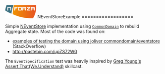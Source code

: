 <img src="https://raw.githubusercontent.com/NForza/nforza-presentations-courses/master/nforza-logo.png" width="100px" style="margin: auto" />
NEventStoreExample
==================

Simple [NEventStore](https://github.com/NEventStore/NEventStore) implementation using [`CommonDomain`](https://github.com/NEventStore/NEventStore/tree/master/src/NEventStore/CommonDomain) to rebuild Aggregate state. Most of the code was found on:

- [examples of testing the domain using joliver commondomain/eventstore](http://stackoverflow.com/a/15826944/32117) (StackOverflow)
- http://pastebin.com/upZS72W0

The `EventSpecification` test was heavily inspired by [Greg Young's Assert.That(We.Understand)](https://skillsmatter.com/skillscasts/1947-talk-from-greg-young) skillcast.
